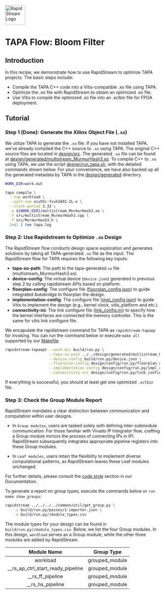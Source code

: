<!--
Copyright (c) 2024 RapidStream Design Automation, Inc. and contributors.  All rights reserved.
The contributor(s) of this file has/have agreed to the RapidStream Contributor License Agreement.
-->

<img src="https://imagedelivery.net/AU8IzMTGgpVmEBfwPILIgw/1b565657-df33-41f9-f29e-0d539743e700/128" width="64px" alt="RapidStream Logo" />

# TAPA Flow: Bloom Filter

## Introduction


In this recipe, we demonstrate how to use RapidStream to optimize TAPA projects. The basic steps include:

- Compile the TAPA C++ code into a Vitis-compatible .xo file using TAPA.
- Optimize the .xo file with RapidStream to obtain an optimized .xo file.
- Use Vitis to compile the optimized .xo file into an .xclbin file for FPGA deployment.

## Tutorial

### Step 1 (Done): Generate the Xilinx Object File (`.xo`)


We utilize TAPA to generate the `.xo` file. If you have not installed TAPA, we've already compiled the C++ source to `.xo` using TAPA. The original C++ source files are located in [design/src](design/src). The generated `.xo` file can be found at [design/generated/multistream_MurmurHash3.xo](design/generated/multistream_MurmurHash3.xo). To compile C++ to `.xo` using TAPA, we use the script [design/run_tapa.sh](design/run_tapa.sh), with the detailed commands shown below. For your convenience, we have also backed up all the generated metadata by TAPA in the [design/generated](design/generated/) directory.

```bash
WORK_DIR=work.out

tapa compile \
  --top workload \
  --part-num xcu55c-fsvh2892-2L-e \
  --clock-period 3.33 \
  -o ${WORK_DIR}/multistream_MurmurHash3.xo \
  -f src/multistream_MurmurHash3.cpp \
  -f src/MurmurHash3.h \
  2>&1 | tee tapa.log
```

### Step 2: Use Rapidstream to Optimize `.xo` Design

The RapidStream flow conducts design space exploration and generates solutions  by taking all TAPA-generated `.xo` file as the input.
The RapidStream flow for TAPA requires the following key inputs:

- **tapa-xo-path**: The path to the tapa-generated `xo` file (multistream_MurmurHash3.xo).
- **device-config**: The virtual device (`device.json`) generated in previous step 2 by calling rapidstream APIs based on platform.
- **floorplan-config**: The configure file ([floorplan_config.json](design/config/run.py/floorplan_config.json)) to guide integrated Autobridge to floorplan the design.
- **implementation-config**: The configure file ([impl_config.json](design/config/run.py/impl_config.json)) to guide Vitis to implement the design (e.g., kernel clock, vitis_platform and etc.).
- **connectivity-ini**: The link configure file ([link_config.ini](design/config/run.py/link_config.ini)) to specify how the kernel interfaces are connected the memory controller. This is
the same for vitis link configure file.

We encapulate the rapidstream command for TAPA as `rapidstream-tapaop` for invoking.
You can run the command below or execute `make all` supported by our [Makefile](Makefile).

```bash
rapidstream-tapaopt --work-dir build/run.py \
                    --tapa-xo-path ../../design/generated/multistream_MurmurHash3.xo \
                    --device-config build/run.py/device.json \
                    --floorplan-config design/config/run.py/floorplan_config.json \
                    --implementation-config design/config/run.py/impl_config.json \
                    --connectivity-ini design/config/run.py/link_config.ini
```

If everything is successful, you should at least get one optimized `.xclbin` file.

### Step 3: Check the Group Module Report


RapidStream mandates a clear distinction between communication and computation within user designs.

- In `Group modules`, users are tasked solely with defining inter-submodule communication. For those familiar with Vivado IP Integrator flow, crafting a Group module mirrors the process of connecting IPs in IPI. RapidStream subsequently integrates appropriate pipeline registers into these Group modules.

- In `Leaf modules`, users retain the flexibility to implement diverse computational patterns, as RapidStream leaves these Leaf modules unchanged.

For further details, please consult the [code style](https://docs.rapidstream-da.com/required-coding-style/) section in our Documentation.

To generate a report on group types, execute the commands below or `run make show_groups`:

```bash
rapidstream ../../../../common/util/get_group.py \
	-i build/run.py/passes/1-importer.json \
	-o build/run.py//module_types.csv
```

The module types for your design can be found in `build/run.py//module_types.csv`. Below, we list the four Group modules. In this design, `wordload` serves as a Group module, while the other three modules are added by RapidStream.

| Module Name                      | Group Type     |
|:--------------------------------:|:--------------:|
| workload                         | grouped_module |
|__rs_ap_ctrl_start_ready_pipeline | grouped_module |
|__rs_ff_pipeline                  | grouped_module |
|__rs_hs_pipeline                  | grouped_module |

